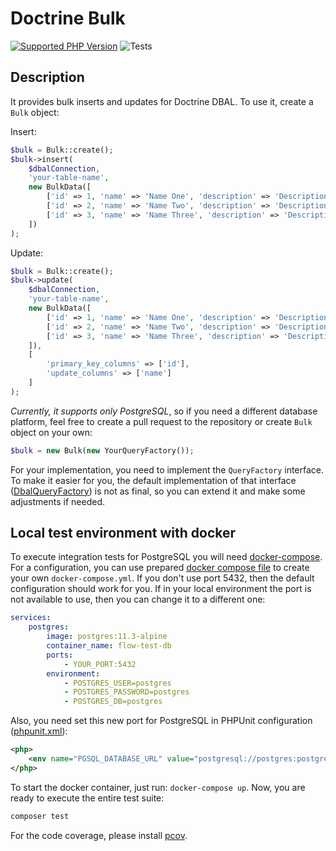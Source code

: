 # Doctrine Bulk 

[![Supported PHP Version](https://img.shields.io/badge/php-~8.1-8892BF.svg)](https://php.net/)
![Tests](https://github.com/flow-php/doctrine-dbal-bulk/workflows/Tests/badge.svg?branch=1.x)

## Description

It provides bulk inserts and updates for Doctrine DBAL. To use it, create a `Bulk` object:

Insert:
```php
$bulk = Bulk::create();
$bulk->insert(
    $dbalConnection,
    'your-table-name',
    new BulkData([
        ['id' => 1, 'name' => 'Name One', 'description' => 'Description One'],
        ['id' => 2, 'name' => 'Name Two', 'description' => 'Description Two'],
        ['id' => 3, 'name' => 'Name Three', 'description' => 'Description Three'],
    ])
);

```

Update:
```php
$bulk = Bulk::create();
$bulk->update(
    $dbalConnection,
    'your-table-name',
    new BulkData([
        ['id' => 1, 'name' => 'Name One', 'description' => 'Description One'],
        ['id' => 2, 'name' => 'Name Two', 'description' => 'Description Two'],
        ['id' => 3, 'name' => 'Name Three', 'description' => 'Description Three'],
    ]),
    [
        'primary_key_columns' => ['id'],
        'update_columns' => ['name']
    ]
);

```

*Currently, it supports only PostgreSQL*, so if you need a different database platform, feel free to create a pull request
to the repository or create `Bulk` object on your own:

```php
$bulk = new Bulk(new YourQueryFactory());
```

For your implementation, you need to implement the `QueryFactory` interface. To make it easier for you, the default
implementation of that interface ([DbalQueryFactory](src/Flow/Doctrine/Bulk/QueryFactory/DbalQueryFactory.php))
is not as final, so you can extend it and make some adjustments if needed.

## Local test environment with docker

To execute integration tests for PostgreSQL you will need [docker-compose](https://docs.docker.com/compose/install/).
For a configuration, you can use prepared [docker compose file](docker-compose.yml.dist) to create your own
`docker-compose.yml`. If you don't use port 5432, then the default configuration should work for you. If in your local
environment the port is not available to use, then you can change it to a different one:

```yaml
services:
    postgres:
        image: postgres:11.3-alpine
        container_name: flow-test-db
        ports:
            - YOUR_PORT:5432
        environment:
            - POSTGRES_USER=postgres
            - POSTGRES_PASSWORD=postgres
            - POSTGRES_DB=postgres
```

Also, you need set this new port for PostgreSQL in PHPUnit configuration ([phpunit.xml](phpunit.xml.dist)):

```xml
<php>
    <env name="PGSQL_DATABASE_URL" value="postgresql://postgres:postgres@127.0.0.1:YOUR_PORT/postgres?serverVersion=11%26charset=utf8" />
</php>
```

To start the docker container, just run: `docker-compose up`. Now, you are ready to execute the entire test suite:

```bash
composer test
```

For the code coverage, please install [pcov](https://pecl.php.net/package/pcov).
